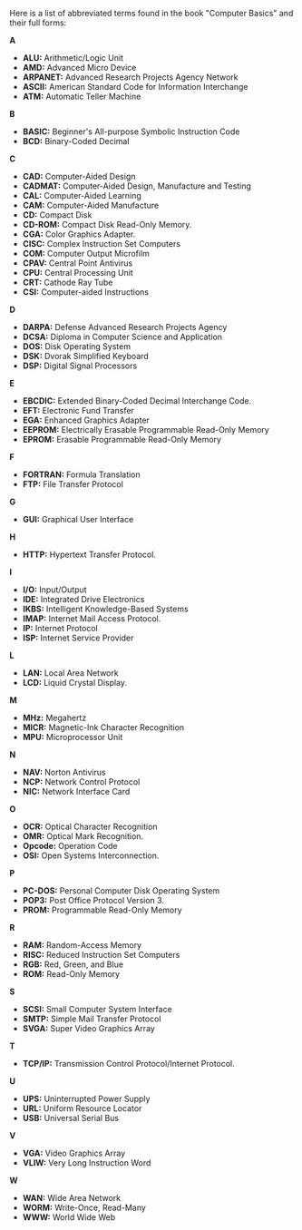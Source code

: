 Here is a list of abbreviated terms found in the book "Computer Basics" and their full forms:

**A**
*   **ALU:** Arithmetic/Logic Unit
*   **AMD:** Advanced Micro Device
*   **ARPANET:** Advanced Research Projects Agency Network
*   **ASCII:** American Standard Code for Information Interchange
*   **ATM:** Automatic Teller Machine

**B**
*   **BASIC:** Beginner's All-purpose Symbolic Instruction Code
*   **BCD:** Binary-Coded Decimal

**C**
*   **CAD:** Computer-Aided Design
*   **CADMAT:** Computer-Aided Design, Manufacture and Testing
*   **CAL:** Computer-Aided Learning
*   **CAM:** Computer-Aided Manufacture
*   **CD:** Compact Disk
*   **CD-ROM:** Compact Disk Read-Only Memory.
*   **CGA:** Color Graphics Adapter.
*   **CISC:** Complex Instruction Set Computers
*   **COM:** Computer Output Microfilm
*   **CPAV:** Central Point Antivirus
*   **CPU:** Central Processing Unit
*   **CRT:** Cathode Ray Tube
*   **CSI:** Computer-aided Instructions

**D**
*   **DARPA:** Defense Advanced Research Projects Agency
*   **DCSA:** Diploma in Computer Science and Application
*   **DOS:** Disk Operating System
*   **DSK:** Dvorak Simplified Keyboard
*   **DSP:** Digital Signal Processors

**E**
*   **EBCDIC:** Extended Binary-Coded Decimal Interchange Code.
*   **EFT:** Electronic Fund Transfer
*   **EGA:** Enhanced Graphics Adapter
*   **EEPROM:** Electrically Erasable Programmable Read-Only Memory
*   **EPROM:** Erasable Programmable Read-Only Memory

**F**
*   **FORTRAN:** Formula Translation
*   **FTP:** File Transfer Protocol

**G**
*   **GUI:** Graphical User Interface

**H**
*   **HTTP:** Hypertext Transfer Protocol.

**I**
*   **I/O:** Input/Output
*   **IDE:** Integrated Drive Electronics
*   **IKBS:** Intelligent Knowledge-Based Systems
*   **IMAP:** Internet Mail Access Protocol.
*   **IP:** Internet Protocol
*   **ISP:** Internet Service Provider

**L**
*   **LAN:** Local Area Network
*   **LCD:** Liquid Crystal Display.

**M**
*   **MHz:** Megahertz
*   **MICR:** Magnetic-Ink Character Recognition
*   **MPU:** Microprocessor Unit

**N**
*   **NAV:** Norton Antivirus
*   **NCP:** Network Control Protocol
*   **NIC:** Network Interface Card

**O**
*   **OCR:** Optical Character Recognition
*   **OMR:** Optical Mark Recognition.
*   **Opcode:** Operation Code
*   **OSI:** Open Systems Interconnection.

**P**
*   **PC-DOS:** Personal Computer Disk Operating System
*   **POP3:** Post Office Protocol Version 3.
*   **PROM:** Programmable Read-Only Memory

**R**
*   **RAM:** Random-Access Memory
*   **RISC:** Reduced Instruction Set Computers
*   **RGB:** Red, Green, and Blue
*   **ROM:** Read-Only Memory

**S**
*   **SCSI:** Small Computer System Interface
*   **SMTP:** Simple Mail Transfer Protocol
*   **SVGA:** Super Video Graphics Array

**T**
*   **TCP/IP:** Transmission Control Protocol/Internet Protocol.

**U**
*   **UPS:** Uninterrupted Power Supply
*   **URL:** Uniform Resource Locator
*   **USB:** Universal Serial Bus

**V**
*   **VGA:** Video Graphics Array
*   **VLIW:** Very Long Instruction Word

**W**
*   **WAN:** Wide Area Network
*   **WORM:** Write-Once, Read-Many
*   **WWW:** World Wide Web